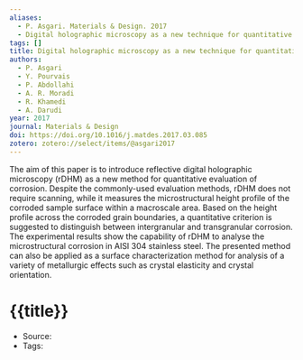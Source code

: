 ```yaml
---
aliases:
  - P. Asgari. Materials & Design. 2017
  - Digital holographic microscopy as a new technique for quantitative measurement of microstructural corrosion in austenitic stainless steel
tags: []
title: Digital holographic microscopy as a new technique for quantitative measurement of microstructural corrosion in austenitic stainless steel
authors:
  - P. Asgari
  - Y. Pourvais
  - P. Abdollahi
  - A. R. Moradi
  - R. Khamedi
  - A. Darudi
year: 2017
journal: Materials & Design
doi: https://doi.org/10.1016/j.matdes.2017.03.085
zotero: zotero://select/items/@asgari2017
---
```

<!-- START_ABSTRACT -->
The aim of this paper is to introduce reflective digital holographic microscopy (rDHM) as a new method for quantitative evaluation of corrosion. Despite the commonly-used evaluation methods, rDHM does not require scanning, while it measures the microstructural height profile of the corroded sample surface within a macroscale area. Based on the height profile across the corroded grain boundaries, a quantitative criterion is suggested to distinguish between intergranular and transgranular corrosion. The experimental results show the capability of rDHM to analyse the microstructural corrosion in AISI 304 stainless steel. The presented method can also be applied as a surface characterization method for analysis of a variety of metallurgic effects such as crystal elasticity and crystal orientation.
<!-- END_ABSTRACT -->

<!-- START_TEMPLATE -->
# {{title}}

- Source:
- Tags: 
<!-- END_TEMPLATE -->
